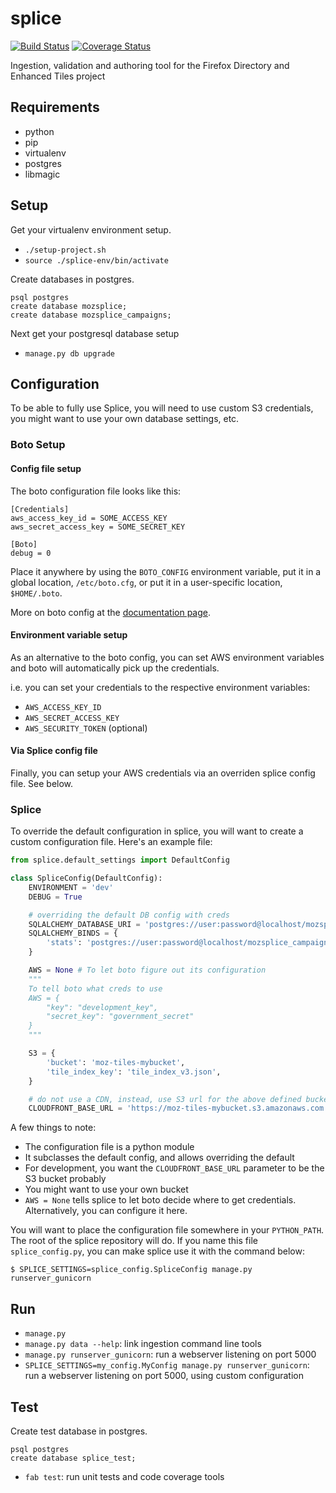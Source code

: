 # splice

[![Build Status](https://travis-ci.org/oyiptong/splice.svg?branch=master)](https://travis-ci.org/oyiptong/splice)
[![Coverage Status](https://coveralls.io/repos/oyiptong/splice/badge.png?branch=master)](https://coveralls.io/r/oyiptong/splice?branch=master)

Ingestion, validation and authoring tool for the Firefox Directory and Enhanced
Tiles project

## Requirements

 * python
  * pip
  * virtualenv
 * postgres
 * libmagic

## Setup

Get your virtualenv environment setup.

 * `./setup-project.sh`
 * `source ./splice-env/bin/activate`

Create databases in postgres.

```
psql postgres
create database mozsplice;
create database mozsplice_campaigns;
```

Next get your postgresql database setup

 * `manage.py db upgrade`

## Configuration

To be able to fully use Splice, you will need to use custom S3 credentials, you might want to use
your own database settings, etc.

### Boto Setup

#### Config file setup

The boto configuration file looks like this:

```
[Credentials]
aws_access_key_id = SOME_ACCESS_KEY
aws_secret_access_key = SOME_SECRET_KEY

[Boto]
debug = 0
```

Place it anywhere by using the `BOTO_CONFIG` environment variable, put it in a global location, `/etc/boto.cfg`,
or put it in a user-specific location, `$HOME/.boto`. 

More on boto config at the [documentation page](http://boto.readthedocs.org/en/latest/boto_config_tut.html).

#### Environment variable setup

As an alternative to the boto config, you can set AWS environment variables and boto will automatically
pick up the credentials.

i.e. you can set your credentials to the respective environment variables:
* `AWS_ACCESS_KEY_ID`
* `AWS_SECRET_ACCESS_KEY`
* `AWS_SECURITY_TOKEN` (optional)

#### Via Splice config file

Finally, you can setup your AWS credentials via an overriden splice config file. See below.

### Splice

To override the default configuration in splice, you will want to create a custom configuration file.
Here's an example file:

```python
from splice.default_settings import DefaultConfig

class SpliceConfig(DefaultConfig):
    ENVIRONMENT = 'dev'
    DEBUG = True

    # overriding the default DB config with creds
    SQLALCHEMY_DATABASE_URI = 'postgres://user:password@localhost/mozsplice'
    SQLALCHEMY_BINDS = {
        'stats': 'postgres://user:password@localhost/mozsplice_campaigns',
    }

    AWS = None # To let boto figure out its configuration
    """
    To tell boto what creds to use
    AWS = {
        "key": "development_key",
        "secret_key": "government_secret"
    }
    """

    S3 = {
        'bucket': 'moz-tiles-mybucket',
        'tile_index_key': 'tile_index_v3.json',
    }

    # do not use a CDN, instead, use S3 url for the above defined bucket
    CLOUDFRONT_BASE_URL = 'https://moz-tiles-mybucket.s3.amazonaws.com'
```

A few things to note:
* The configuration file is a python module
* It subclasses the default config, and allows overriding the default
* For development, you want the `CLOUDFRONT_BASE_URL` parameter to be the S3 bucket probably
* You might want to use your own bucket
* `AWS = None` tells splice to let boto decide where to get credentials. Alternatively, you can configure it here.

You will want to place the configuration file somewhere in your `PYTHON_PATH`. The root of the splice repository will do.
If you name this file `splice_config.py`, you can make splice use it with the command below:

```
$ SPLICE_SETTINGS=splice_config.SpliceConfig manage.py runserver_gunicorn
```
 
## Run

 * `manage.py`
 * `manage.py data --help`: link ingestion command line tools
 * `manage.py runserver_gunicorn`: run a webserver listening on port 5000
 * `SPLICE_SETTINGS=my_config.MyConfig manage.py runserver_gunicorn`: run a webserver listening on port 5000, using custom configuration

## Test

Create test database in postgres.

```
psql postgres
create database splice_test;
```

 * `fab test`: run unit tests and code coverage tools
